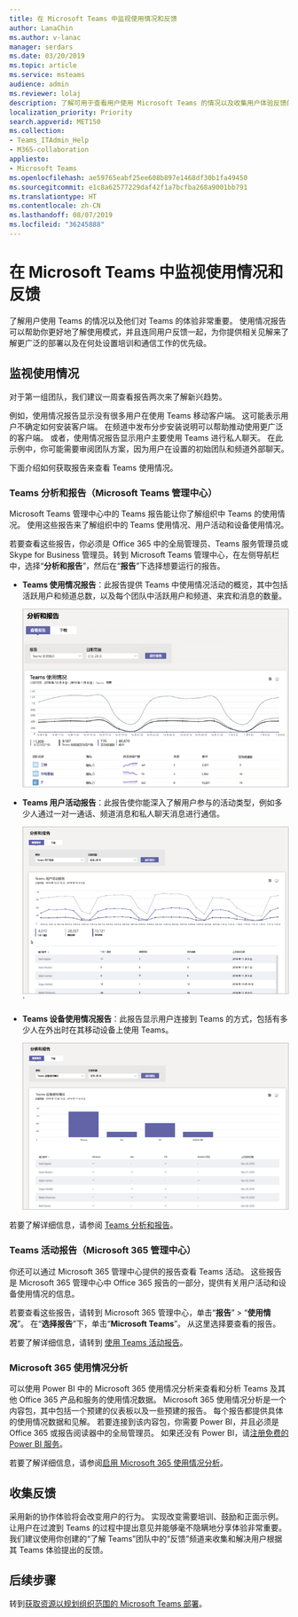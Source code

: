 ```yaml
---
title: 在 Microsoft Teams 中监视使用情况和反馈
author: LanaChin
ms.author: v-lanac
manager: serdars
ms.date: 03/20/2019
ms.topic: article
ms.service: msteams
audience: admin
ms.reviewer: lolaj
description: 了解可用于查看用户使用 Microsoft Teams 的情况以及收集用户体验反馈的报告选项。
localization_priority: Priority
search.appverid: MET150
ms.collection:
- Teams_ITAdmin_Help
- M365-collaboration
appliesto:
- Microsoft Teams
ms.openlocfilehash: ae59765eabf25ee608b897e1468df30b1fa49450
ms.sourcegitcommit: e1c8a62577229daf42f1a7bcfba268a9001bb791
ms.translationtype: HT
ms.contentlocale: zh-CN
ms.lasthandoff: 08/07/2019
ms.locfileid: "36245888"
---
```

# <a name="monitor-usage-and-feedback-in-microsoft-teams"></a>在 Microsoft Teams 中监视使用情况和反馈
了解用户使用 Teams 的情况以及他们对 Teams 的体验非常重要。 使用情况报告可以帮助你更好地了解使用模式，并且连同用户反馈一起，为你提供相关见解来了解更广泛的部署以及在何处设置培训和通信工作的优先级。

## <a name="monitor-usage"></a>监视使用情况
对于第一组团队，我们建议一周查看报告两次来了解新兴趋势。 

例如，使用情况报告显示没有很多用户在使用 Teams 移动客户端。 这可能表示用户不确定如何安装客户端。 在频道中发布分步安装说明可以帮助推动使用更广泛的客户端。 或者，使用情况报告显示用户主要使用 Teams 进行私人聊天。 在此示例中，你可能需要审阅团队方案，因为用户在设置的初始团队和频道外部聊天。 

下面介绍如何获取报告来查看 Teams 使用情况。 

### <a name="teams-analytics--reports-microsoft-teams-admin-center"></a>Teams 分析和报告（Microsoft Teams 管理中心）

Microsoft Teams 管理中心中的 Teams 报告能让你了解组织中 Teams 的使用情况。 使用这些报告来了解组织中的 Teams 使用情况、用户活动和设备使用情况。 

若要查看这些报告，你必须是 Office 365 中的全局管理员、Teams 服务管理员或 Skype for Business 管理员。转到 Microsoft Teams 管理中心，在左侧导航栏中，选择“**分析和报告**”，然后在“**报告**”下选择想要运行的报告。

- **Teams 使用情况报告**：此报告提供 Teams 中使用情况活动的概览，其中包括活跃用户和频道总数，以及每个团队中活跃用户和频道、来宾和消息的数量。 

    ![Teams 使用情况报告的屏幕截图](media/teams-reports-teams-usage.png "Microsoft Teams 管理中心中 Teams 使用情况报告的屏幕截图")     
- **Teams 用户活动报告**：此报告使你能深入了解用户参与的活动类型，例如多少人通过一对一通话、频道消息和私人聊天消息进行通信。 

    ![Teams 用户活动报告的屏幕截图](media/teams-reports-user-activity.png "Microsoft Teams 管理中心中 Teams 用户活动报告的屏幕截图") 
`
- **Teams 设备使用情况报告**：此报告显示用户连接到 Teams 的方式，包括有多少人在外出时在其移动设备上使用 Teams。 

    ![Teams 设备使用情况报告的屏幕截图](media/teams-reports-device-usage.png "Microsoft Teams 管理中心中 Teams 设备使用情况报告的屏幕截图")

若要了解详细信息，请参阅 [Teams 分析和报告](teams-analytics-and-reports/teams-reporting-reference.md)。 

### <a name="teams-activity-reports-microsoft-365-admin-center"></a>Teams 活动报告（Microsoft 365 管理中心）
你还可以通过 Microsoft 365 管理中心提供的报告查看 Teams 活动。 这些报告是 Microsoft 365 管理中心中 Office 365 报告的一部分，提供有关用户活动和设备使用情况的信息。 

若要查看这些报告，请转到 Microsoft 365 管理中心，单击“**报告**” > “**使用情况**”。 在“**选择报告**”下，单击“**Microsoft Teams**”。 从这里选择要查看的报告。

若要了解详细信息，请转到 [使用 Teams 活动报告](teams-activity-reports.md)。

### <a name="microsoft-365-usage-analytics"></a>Microsoft 365 使用情况分析

可以使用 Power BI 中的 Microsoft 365 使用情况分析来查看和分析 Teams 及其他 Office 365 产品和服务的使用情况数据。 Microsoft 365 使用情况分析是一个内容包，其中包括一个预建的仪表板以及一些预建的报告。 每个报告都提供具体的使用情况数据和见解。 若要连接到该内容包，你需要 Power BI，并且必须是 Office 365 或报告阅读器中的全局管理员。 如果还没有 Power BI，请[注册免费的 Power BI 服务](https://powerbi.microsoft.com)。 

若要了解详细信息，请参阅[启用 Microsoft 365 使用情况分析](https://support.office.com/article/Microsoft-365-usage-analytics-77ff780d-ab19-4553-adea-09cb65ad0f1f)。 

## <a name="gather-feedback"></a>收集反馈
采用新的协作体验将会改变用户的行为。 实现改变需要培训、鼓励和正面示例。 让用户在过渡到 Teams 的过程中提出意见并能够毫不隐瞒地分享体验非常重要。 我们建议使用你创建的“了解 Teams”团队中的“反馈”频道来收集和解决用户根据其 Teams 体验提出的反馈。 

## <a name="next-steps"></a>后续步骤
转到[获取资源以规划组织范围的 Microsoft Teams 部署](get-started-with-teams-resources-for-org-wide-rollout.md)。
